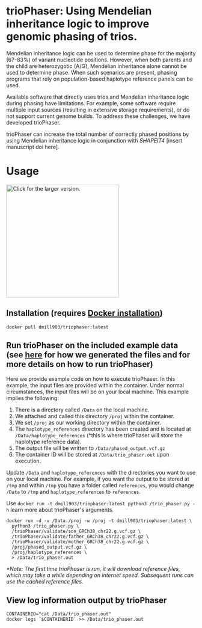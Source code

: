 # trioPhaser: Using Mendelian inheritance logic to improve genomic phasing of trios.
Mendelian inheritance logic can be used to determine phase for the majority 
(67-83%) of variant nucleotide positions. However, when both parents and the 
child are heterozygotic (A/G), Mendelian inheritance alone cannot be used to
determine phase. When such scenarios are present, phasing programs that rely on
population-based haplotype reference panels can be used.

Available software that directly uses trios and Mendelian inheritance logic 
during phasing have limitations. For example, some software require multiple 
input sources (resulting in extensive storage requirements), or do not support 
current genome builds. To address these challenges, we have developed 
trioPhaser. 

trioPhaser can increase the total number of correctly phased positions by using
Mendelian inheritance logic in conjunction with *SHAPEIT4* [insert manuscript doi here].

# Usage
<a href="https://drive.google.com/uc?export=view&id=1dTeQElTs6LzR9Z4u2WdO1v67DVfAPute">
    <img src="https://drive.google.com/uc?export=view&id=1dTeQElTs6LzR9Z4u2WdO1v67DVfAPute"
    style="width: 300px; max-width: 100%; height: auto"
    title="Click for the larger version." />
</a>

## Installation (requires [Docker installation](https://docs.docker.com/desktop/))
```
docker pull dmill903/triophaser:latest
```
## Run trioPhaser on the included example data (see [here](https://github.com/dmiller903/trioPhaser/blob/main/validate/validate.pdf) for how we generated the files and for more details on how to run trioPhaser)
Here we provide example code on how to execute trioPhaser. In this example, 
the input files are provided within the container. Under normal circumstances, 
the input files will be on your local machine. This example implies the following:

1. There is a directory called `/Data` on the local machine.
2. We attached and called this directory `/proj` within the container.
3. We set `/proj` as our working directory within the container.
4. The `haplotype_references` directory has been created and is located at 
`/Data/haplotype_references` (*this is where trioPhaser will store the 
haplotype reference data).
5. The output file will be written to `/Data/phased_output.vcf.gz`
6. The container ID will be stored at `/Data/trio_phaser.out` upon execution. 

Update `/Data` and `haplotype_references` with the directories you want to use 
on your local machine. For example, if you want the output to be stored at 
`/tmp` and within `/tmp` you have a folder called `references`, you would 
change `/Data` to `/tmp` and `haplotype_references` to `references`.

Use `docker run -t dmill903/triophaser:latest python3 /trio_phaser.py -h`
learn more about trioPhaser's arguments.

```ignore
docker run -d -v /Data:/proj -w /proj -t dmill903/triophaser:latest \
  python3 /trio_phaser.py \
  /trioPhaser/validate/son_GRCh38_chr22.g.vcf.gz \
  /trioPhaser/validate/father_GRCh38_chr22.g.vcf.gz \
  /trioPhaser/validate/mother_GRCh38_chr22.g.vcf.gz \
  /proj/phased_output.vcf.gz \
  /proj/haplotype_references \
  > /Data/trio_phaser.out
```

*\*Note: The first time trioPhaser is run, it will download reference files, 
which may take a while depending on internet speed. Subsequent runs can use the
cached reference files.*

## View log information output by trioPhaser
```ignore
CONTAINERID="cat /Data/trio_phaser.out"
docker logs `$CONTAINERID` >> /Data/trio_phaser.out
```
